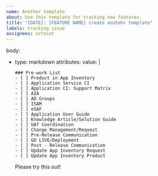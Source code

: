 ```yaml
---
name: Another template
about: Use this template for tracking new features.
title: "[DATE]: [FEATURE NAME] create anotehr template"
labels: tracking issue
assignees: octocat
---
```


body:
 - type: markdown
    attributes:
     value: |
      ```[tasklist]
      ### Pre-work List
      - [ ] Product in App Inventory
      - [ ] Application Service CI
      - [ ] Application CI: Support Matrix
      - [ ] AIA
      - [ ] AD Groups
      - [ ] ISAM
      - [ ] eSAF
      - [ ] Application User Guide
      - [ ] Knowledge Article/Solution Guide
      - [ ] UAT Coordination
      - [ ] Change Management/Request
      - [ ] Pre-Release Communication
      - [ ] GO LIVE/Deployment
      - [ ] Post - Release Communication
      - [ ] Update App Inventory Request
      - [ ] Update App Inventory Product
      ```

      Please try this out!
